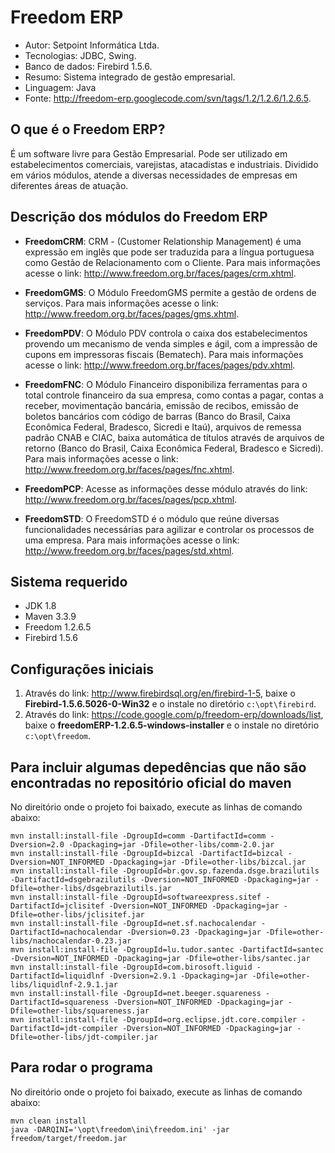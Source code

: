 Freedom ERP
========================
* Autor: Setpoint Informática Ltda.
* Tecnologias: JDBC, Swing.
* Banco de dados: Firebird 1.5.6.
* Resumo: Sistema integrado de gestão empresarial.
* Linguagem: Java
* Fonte: <http://freedom-erp.googlecode.com/svn/tags/1.2/1.2.6/1.2.6.5>.  

O que é o Freedom ERP?
-----------

É um software livre para Gestão Empresarial. Pode ser utilizado em estabelecimentos comerciais, varejistas, atacadistas e industriais. Dividido em vários módulos, atende a diversas necessidades de empresas em diferentes áreas de atuação.

Descrição dos módulos do Freedom ERP
-------------------

* __FreedomCRM__: CRM - (Customer Relationship Management) é uma expressão em inglês que pode ser traduzida para a língua portuguesa como Gestão de Relacionamento com o Cliente. Para mais informações acesse o link: <http://www.freedom.org.br/faces/pages/crm.xhtml>.

* __FreedomGMS__: O Módulo FreedomGMS permite a gestão de ordens de serviços. Para mais informações acesse o link: <http://www.freedom.org.br/faces/pages/gms.xhtml>.

* __FreedomPDV__: O Módulo PDV controla o caixa dos estabelecimentos provendo um mecanismo de venda simples e ágil, com a impressão de cupons em impressoras fiscais (Bematech). Para mais informações acesse o link: <http://www.freedom.org.br/faces/pages/pdv.xhtml>.

* __FreedomFNC__: O Módulo Financeiro disponibiliza ferramentas para o total controle financeiro da sua empresa, como contas a pagar, contas a receber, movimentação bancária, emissão de recibos, emissão de boletos bancários com código de barras (Banco do Brasil, Caixa Econômica Federal, Bradesco, Sicredi e Itaú), arquivos de remessa padrão CNAB e CIAC, baixa automática de títulos através de arquivos de retorno (Banco do Brasil, Caixa Econômica Federal, Bradesco e Sicredi). Para mais informações acesse o link: <http://www.freedom.org.br/faces/pages/fnc.xhtml>.

* __FreedomPCP__: Acesse as informações desse módulo através do link: <http://www.freedom.org.br/faces/pages/pcp.xhtml>.

* __FreedomSTD__: O FreedomSTD é o módulo que reúne diversas funcionalidades necessárias para agilizar e controlar os processos de uma empresa. Para mais informações acesse o link: <http://www.freedom.org.br/faces/pages/std.xhtml>.

Sistema requerido
-------------------

* JDK 1.8
* Maven 3.3.9
* Freedom 1.2.6.5
* Firebird 1.5.6

Configurações iniciais
-------------------

1. Através do link: <http://www.firebirdsql.org/en/firebird-1-5>, baixe o __Firebird-1.5.6.5026-0-Win32__ e o instale no diretório `c:\opt\firebird`.
2. Através do link: <https://code.google.com/p/freedom-erp/downloads/list>, baixe o __freedomERP-1.2.6.5-windows-installer__ e o instale no diretório `c:\opt\freedom`.

Para incluir algumas depedências que não são encontradas no repositório oficial do maven
-------------------

No direitório onde o projeto foi baixado, execute as linhas de comando abaixo:

	mvn install:install-file -DgroupId=comm -DartifactId=comm -Dversion=2.0 -Dpackaging=jar -Dfile=other-libs/comm-2.0.jar
	mvn install:install-file -DgroupId=bizcal -DartifactId=bizcal -Dversion=NOT_INFORMED -Dpackaging=jar -Dfile=other-libs/bizcal.jar
	mvn install:install-file -DgroupId=br.gov.sp.fazenda.dsge.brazilutils -DartifactId=dsgebrazilutils -Dversion=NOT_INFORMED -Dpackaging=jar -Dfile=other-libs/dsgebrazilutils.jar
	mvn install:install-file -DgroupId=softwareexpress.sitef -DartifactId=jclisitef -Dversion=NOT_INFORMED -Dpackaging=jar -Dfile=other-libs/jclisitef.jar
	mvn install:install-file -DgroupId=net.sf.nachocalendar -DartifactId=nachocalendar -Dversion=0.23 -Dpackaging=jar -Dfile=other-libs/nachocalendar-0.23.jar
	mvn install:install-file -DgroupId=lu.tudor.santec -DartifactId=santec -Dversion=NOT_INFORMED -Dpackaging=jar -Dfile=other-libs/santec.jar
	mvn install:install-file -DgroupId=com.birosoft.liguid -DartifactId=liquidlnf -Dversion=2.9.1 -Dpackaging=jar -Dfile=other-libs/liquidlnf-2.9.1.jar
	mvn install:install-file -DgroupId=net.beeger.squareness -DartifactId=squareness -Dversion=NOT_INFORMED -Dpackaging=jar -Dfile=other-libs/squareness.jar
	mvn install:install-file -DgroupId=org.eclipse.jdt.core.compiler -DartifactId=jdt-compiler -Dversion=NOT_INFORMED -Dpackaging=jar -Dfile=other-libs/jdt-compiler.jar
	
Para rodar o programa
-------------------

No direitório onde o projeto foi baixado, execute as linhas de comando abaixo:
	
	mvn clean install
	java -DARQINI='\opt\freedom\ini\freedom.ini' -jar freedom/target/freedom.jar